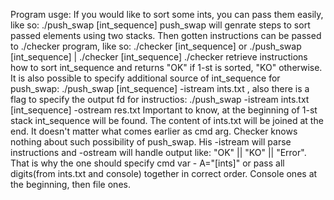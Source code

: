 Program usge:
If you would like to sort some ints, you can pass them easily, like so:
./push_swap [int_sequence]
push_swap will genrate steps to sort passed elements using two stacks.
Then gotten instructions can be passed to ./checker program, like so:
./checker [int_sequence]
or
./push_swap [int_sequence] | ./checker [int_sequence]
./checker retrieve instructions how to sort int_sequence and returns "OK" if 1-st is sorted, "KO" otherwise.
It is also possible to specify additional source of int_sequence for push_swap:
./push_swap [int_sequence] -istream ints.txt
, also there is a flag to specify the output fd for instructios:
./push_swap -istream ints.txt [int_sequence] -ostream res.txt
Important to know, at the beginning of 1-st stack int_sequence will be found. The content of ints.txt will be joined at the end. It doesn't matter what comes earlier as cmd arg.
Checker knows nothing about such possibility of push_swap. His -istream will parse instructions and -ostream will handle output like: "OK" || "KO" || "Error".
That is why the one should specify cmd var - A="[ints]" or pass all digits(from ints.txt and console) together in correct order. Console ones at the beginning, then file ones.
